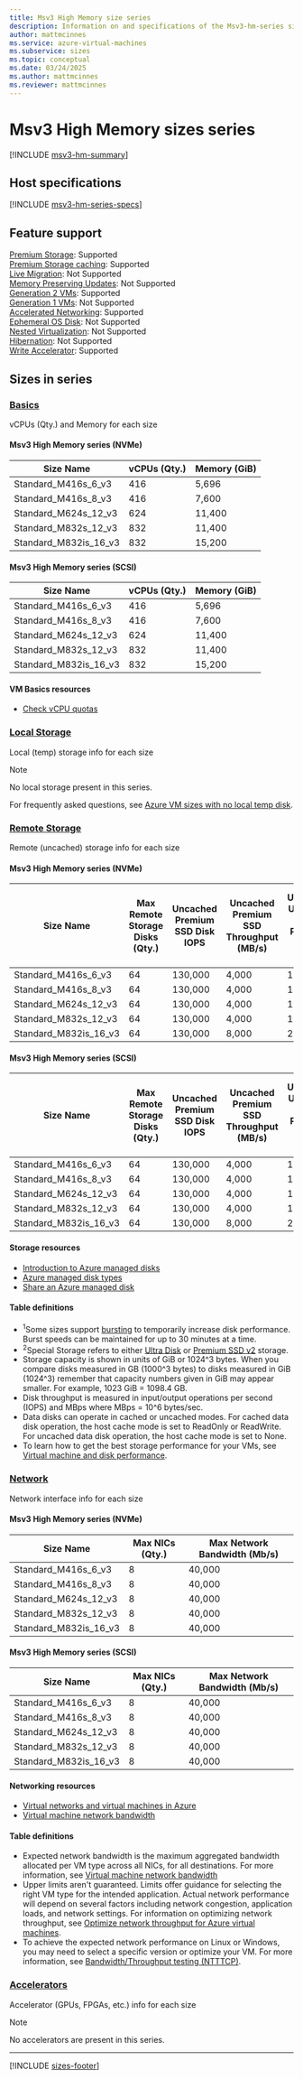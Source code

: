 ```yaml
---
title: Msv3 High Memory size series
description: Information on and specifications of the Msv3-hm-series sizes
author: mattmcinnes
ms.service: azure-virtual-machines
ms.subservice: sizes
ms.topic: conceptual
ms.date: 03/24/2025
ms.author: mattmcinnes
ms.reviewer: mattmcinnes
---
```


# Msv3 High Memory sizes series

[!INCLUDE [msv3-hm-summary](./includes/msv3-hm-series-summary.md)]

## Host specifications
[!INCLUDE [msv3-hm-series-specs](./includes/msv3-hm-series-specs.md)]

## Feature support
[Premium Storage](../../premium-storage-performance.md): Supported <br>[Premium Storage caching](../../premium-storage-performance.md): Supported <br>[Live Migration](../../maintenance-and-updates.md): Not Supported <br>[Memory Preserving Updates](../../maintenance-and-updates.md): Not Supported <br>[Generation 2 VMs](../../generation-2.md): Supported <br>[Generation 1 VMs](../../generation-2.md): Not Supported <br>[Accelerated Networking](/azure/virtual-network/create-virtual-machine-accelerated-networking): Supported <br>[Ephemeral OS Disk](../../ephemeral-os-disks.md): Not Supported <br>[Nested Virtualization](/virtualization/hyper-v-on-windows/user-guide/nested-virtualization): Not Supported <br>[Hibernation](../../hibernate-resume.md): Not Supported <br> [Write Accelerator](/azure/virtual-machines/how-to-enable-write-accelerator): Supported

## Sizes in series

### [Basics](#tab/sizebasic)

vCPUs (Qty.) and Memory for each size

#### Msv3 High Memory series (NVMe)

| Size Name | vCPUs (Qty.) | Memory (GiB) |
| --- | --- | --- |
| Standard_M416s_6_v3 | 416 | 5,696 |
| Standard_M416s_8_v3 | 416 | 7,600 |
| Standard_M624s_12_v3 | 624 | 11,400 |
| Standard_M832s_12_v3 | 832 | 11,400 |
| Standard_M832is_16_v3 | 832 | 15,200 |


#### Msv3 High Memory series (SCSI)

| Size Name | vCPUs (Qty.) | Memory (GiB) |
| --- | --- | --- |
| Standard_M416s_6_v3 | 416 | 5,696 |
| Standard_M416s_8_v3 | 416 | 7,600 |
| Standard_M624s_12_v3 | 624 | 11,400 |
| Standard_M832s_12_v3 | 832 | 11,400 |
| Standard_M832is_16_v3 | 832 | 15,200 |

#### VM Basics resources
- [Check vCPU quotas](../../../virtual-machines/quotas.md)

### [Local Storage](#tab/sizestoragelocal)

Local (temp) storage info for each size

> [!NOTE]
> No local storage present in this series.
>
> For frequently asked questions, see [Azure VM sizes with no local temp disk](../../azure-vms-no-temp-disk.yml).



### [Remote Storage](#tab/sizestorageremote)

Remote (uncached) storage info for each size

#### Msv3 High Memory series (NVMe)

| Size Name | Max Remote Storage Disks (Qty.) | Uncached Premium SSD Disk IOPS | Uncached Premium SSD Throughput (MB/s) | Uncached Ultra Disk and Premium SSD v2 IOPS | Uncached Ultra Disk and Premium SSD v2 Throughput (MB/s) |
| --- | --- | --- | --- | --- | --- |
| Standard_M416s_6_v3 | 64 | 130,000 | 4,000 | 130,000 | 4,000 |
| Standard_M416s_8_v3 | 64 | 130,000 | 4,000 | 130,000 | 4,000 |
| Standard_M624s_12_v3 | 64 | 130,000 | 4,000 | 130,000 | 4,000 |
| Standard_M832s_12_v3 | 64 | 130,000 | 4,000 | 130,000 | 4,000 |
| Standard_M832is_16_v3 | 64 | 130,000 | 8,000 | 260,000 | 8,000 |


#### Msv3 High Memory series (SCSI)

| Size Name | Max Remote Storage Disks (Qty.) | Uncached Premium SSD Disk IOPS | Uncached Premium SSD Throughput (MB/s) | Uncached Ultra Disk and Premium SSD v2 IOPS | Uncached Ultra Disk and Premium SSD v2 Throughput (MB/s) |
| --- | --- | --- | --- | --- | --- |
| Standard_M416s_6_v3 | 64 | 130,000 | 4,000 | 130,000 | 4,000 |
| Standard_M416s_8_v3 | 64 | 130,000 | 4,000 | 130,000 | 4,000 |
| Standard_M624s_12_v3 | 64 | 130,000 | 4,000 | 130,000 | 4,000 |
| Standard_M832s_12_v3 | 64 | 130,000 | 4,000 | 130,000 | 4,000 |
| Standard_M832is_16_v3 | 64 | 130,000 | 8,000 | 260,000 | 8,000 |

#### Storage resources
- [Introduction to Azure managed disks](../../../virtual-machines/managed-disks-overview.md)
- [Azure managed disk types](../../../virtual-machines/disks-types.md)
- [Share an Azure managed disk](../../../virtual-machines/disks-shared.md)

#### Table definitions
- <sup>1</sup>Some sizes support [bursting](../../disk-bursting.md) to temporarily increase disk performance. Burst speeds can be maintained for up to 30 minutes at a time.
- <sup>2</sup>Special Storage refers to either [Ultra Disk](../../../virtual-machines/disks-enable-ultra-ssd.md) or [Premium SSD v2](../../../virtual-machines/disks-deploy-premium-v2.md) storage.
- Storage capacity is shown in units of GiB or 1024^3 bytes. When you compare disks measured in GB (1000^3 bytes) to disks measured in GiB (1024^3) remember that capacity numbers given in GiB may appear smaller. For example, 1023 GiB = 1098.4 GB.
- Disk throughput is measured in input/output operations per second (IOPS) and MBps where MBps = 10^6 bytes/sec.
- Data disks can operate in cached or uncached modes. For cached data disk operation, the host cache mode is set to ReadOnly or ReadWrite. For uncached data disk operation, the host cache mode is set to None.
- To learn how to get the best storage performance for your VMs, see [Virtual machine and disk performance](../../../virtual-machines/disks-performance.md).


### [Network](#tab/sizenetwork)

Network interface info for each size

#### Msv3 High Memory series (NVMe)

| Size Name | Max NICs (Qty.) | Max Network Bandwidth (Mb/s) |
| --- | --- | --- |
| Standard_M416s_6_v3 | 8 | 40,000 |
| Standard_M416s_8_v3 | 8 | 40,000 |
| Standard_M624s_12_v3 | 8 | 40,000 |
| Standard_M832s_12_v3 | 8 | 40,000 |
| Standard_M832is_16_v3 | 8 | 40,000 |

#### Msv3 High Memory series (SCSI)

| Size Name | Max NICs (Qty.) | Max Network Bandwidth (Mb/s) |
| --- | --- | --- |
| Standard_M416s_6_v3 | 8 | 40,000 |
| Standard_M416s_8_v3 | 8 | 40,000 |
| Standard_M624s_12_v3 | 8 | 40,000 |
| Standard_M832s_12_v3 | 8 | 40,000 |
| Standard_M832is_16_v3 | 8 | 40,000 |

#### Networking resources
- [Virtual networks and virtual machines in Azure](/azure/virtual-network/network-overview)
- [Virtual machine network bandwidth](/azure/virtual-network/virtual-machine-network-throughput)

#### Table definitions
- Expected network bandwidth is the maximum aggregated bandwidth allocated per VM type across all NICs, for all destinations. For more information, see [Virtual machine network bandwidth](/azure/virtual-network/virtual-machine-network-throughput)
- Upper limits aren't guaranteed. Limits offer guidance for selecting the right VM type for the intended application. Actual network performance will depend on several factors including network congestion, application loads, and network settings. For information on optimizing network throughput, see [Optimize network throughput for Azure virtual machines](/azure/virtual-network/virtual-network-optimize-network-bandwidth). 
-  To achieve the expected network performance on Linux or Windows, you may need to select a specific version or optimize your VM. For more information, see [Bandwidth/Throughput testing (NTTTCP)](/azure/virtual-network/virtual-network-bandwidth-testing).

### [Accelerators](#tab/sizeaccelerators)

Accelerator (GPUs, FPGAs, etc.) info for each size

> [!NOTE]
> No accelerators are present in this series.

---

[!INCLUDE [sizes-footer](../includes/sizes-footer.md)]
